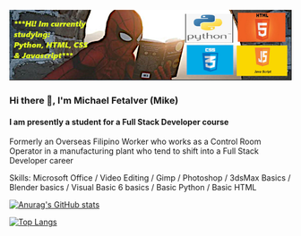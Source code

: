 ![](https://github.com/m8ksGH/m8ksGH/blob/main/s1.png)
### Hi there 👋, I'm Michael Fetalver (Mike)
#### I am presently a student for a Full Stack Developer course 

Formerly an Overseas Filipino Worker who works as a Control Room Operator in a manufacturing plant who tend to shift into a Full Stack Developer career  

Skills: Microsoft Office / Video Editing / Gimp / Photoshop / 3dsMax Basics / Blender basics / Visual Basic 6 basics / Basic Python / Basic HTML





[![Anurag's GitHub stats](https://github-readme-stats.vercel.app/api?username=m8ksGH&theme=merko&show_icons=true)](https://github.com/anuraghazra/github-readme-stats)


[![Top Langs](https://github-readme-stats.vercel.app/api/top-langs/?username=m8ksGH&theme=merko)](https://github.com/anuraghazra/github-readme-stats)











